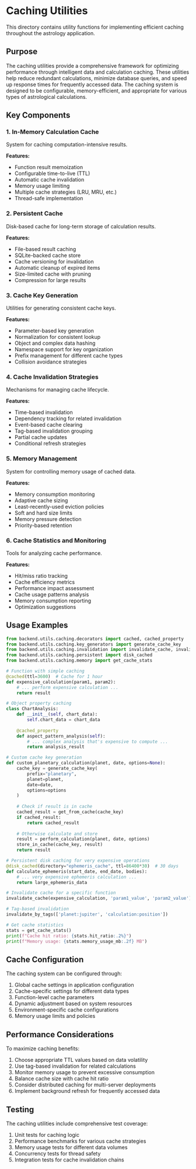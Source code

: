 # Caching Utilities

This directory contains utility functions for implementing efficient caching throughout the astrology application.

## Purpose

The caching utilities provide a comprehensive framework for optimizing performance through intelligent data and calculation caching. These utilities help reduce redundant calculations, minimize database queries, and speed up response times for frequently accessed data. The caching system is designed to be configurable, memory-efficient, and appropriate for various types of astrological calculations.

## Key Components

### 1. In-Memory Calculation Cache

System for caching computation-intensive results.

**Features:**
- Function result memoization
- Configurable time-to-live (TTL)
- Automatic cache invalidation
- Memory usage limiting
- Multiple cache strategies (LRU, MRU, etc.)
- Thread-safe implementation

### 2. Persistent Cache

Disk-based cache for long-term storage of calculation results.

**Features:**
- File-based result caching
- SQLite-backed cache store
- Cache versioning for invalidation
- Automatic cleanup of expired items
- Size-limited cache with pruning
- Compression for large results

### 3. Cache Key Generation

Utilities for generating consistent cache keys.

**Features:**
- Parameter-based key generation
- Normalization for consistent lookup
- Object and complex data hashing
- Namespace support for key organization
- Prefix management for different cache types
- Collision avoidance strategies

### 4. Cache Invalidation Strategies

Mechanisms for managing cache lifecycle.

**Features:**
- Time-based invalidation
- Dependency tracking for related invalidation
- Event-based cache clearing
- Tag-based invalidation grouping
- Partial cache updates
- Conditional refresh strategies

### 5. Memory Management

System for controlling memory usage of cached data.

**Features:**
- Memory consumption monitoring
- Adaptive cache sizing
- Least-recently-used eviction policies
- Soft and hard size limits
- Memory pressure detection
- Priority-based retention

### 6. Cache Statistics and Monitoring

Tools for analyzing cache performance.

**Features:**
- Hit/miss ratio tracking
- Cache efficiency metrics
- Performance impact assessment
- Cache usage patterns analysis
- Memory consumption reporting
- Optimization suggestions

## Usage Examples

```python
from backend.utils.caching.decorators import cached, cached_property
from backend.utils.caching.key_generators import generate_cache_key
from backend.utils.caching.invalidation import invalidate_cache, invalidate_by_tags
from backend.utils.caching.persistent import disk_cached
from backend.utils.caching.memory import get_cache_stats

# Function with simple caching
@cached(ttl=3600)  # Cache for 1 hour
def expensive_calculation(param1, param2):
    # ... perform expensive calculation ...
    return result

# Object property caching
class ChartAnalysis:
    def __init__(self, chart_data):
        self.chart_data = chart_data
    
    @cached_property
    def aspect_pattern_analysis(self):
        # ... complex analysis that's expensive to compute ...
        return analysis_result

# Custom cache key generation
def custom_planetary_calculation(planet, date, options=None):
    cache_key = generate_cache_key(
        prefix="planetary",
        planet=planet,
        date=date,
        options=options
    )
    
    # Check if result is in cache
    cached_result = get_from_cache(cache_key)
    if cached_result:
        return cached_result
    
    # Otherwise calculate and store
    result = perform_calculation(planet, date, options)
    store_in_cache(cache_key, result)
    return result

# Persistent disk caching for very expensive operations
@disk_cached(directory="ephemeris_cache", ttl=86400*30)  # 30 days
def calculate_ephemeris(start_date, end_date, bodies):
    # ... very expensive ephemeris calculation ...
    return large_ephemeris_data

# Invalidate cache for a specific function
invalidate_cache(expensive_calculation, 'param1_value', 'param2_value')

# Tag-based invalidation
invalidate_by_tags(['planet:jupiter', 'calculation:position'])

# Get cache statistics
stats = get_cache_stats()
print(f"Cache hit ratio: {stats.hit_ratio:.2%}")
print(f"Memory usage: {stats.memory_usage_mb:.2f} MB")
```

## Cache Configuration

The caching system can be configured through:

1. Global cache settings in application configuration
2. Cache-specific settings for different data types
3. Function-level cache parameters
4. Dynamic adjustment based on system resources
5. Environment-specific cache configurations
6. Memory usage limits and policies

## Performance Considerations

To maximize caching benefits:

1. Choose appropriate TTL values based on data volatility
2. Use tag-based invalidation for related calculations
3. Monitor memory usage to prevent excessive consumption
4. Balance cache size with cache hit ratio
5. Consider distributed caching for multi-server deployments
6. Implement background refresh for frequently accessed data

## Testing

The caching utilities include comprehensive test coverage:

1. Unit tests for caching logic
2. Performance benchmarks for various cache strategies
3. Memory usage tests for different data volumes
4. Concurrency tests for thread safety
5. Integration tests for cache invalidation chains 
